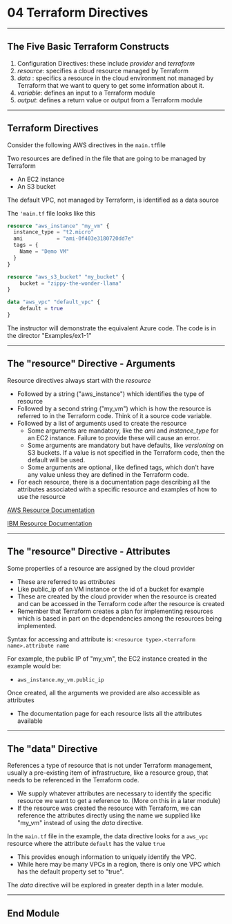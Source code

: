 # 04 Terraform Directives

---

## The Five Basic Terraform Constructs

1. Configuration Directives: these include _provider_ and _terraform_
2. _resource_: specifies a cloud resource managed by Terraform
3. _data_ : specifics a resource in the cloud environment not managed by Terraform that we want to query to get some information about it.
4. _variable_: defines an input to a Terraform module
5. _output_: defines a return value or output from a Terraform module

--- 

## Terraform Directives

Consider the following AWS directives in the `main.tf`file

Two resources are defined in the file that are going to be managed by Terraform
- An EC2 instance
- An S3 bucket

The default VPC, not managed by Terraform, is identified as a data source

The `'main.tf` file looks like this

```terraform
resource "aws_instance" "my_vm" {
  instance_type = "t2.micro"
  ami           = "ami-0f403e3180720dd7e"
  tags = {
    Name = "Demo VM"
  }
}

resource "aws_s3_bucket" "my_bucket" {
    bucket = "zippy-the-wonder-llama"
}

data "aws_vpc" "default_vpc" {
    default = true
}
```

The instructor will demonstrate the equivalent Azure code. The code is in the director "Examples/ex1-1"

---


## The "resource" Directive - Arguments

Resource directives always start with the _resource_
- Followed by a string ("aws_instance") which identifies the type of resource
- Followed by a second string ("my_vm") which is how the resource is referred to in the Terraform code. Think of it a source code variable.
- Followed by a list of arguments used to create the resource
    - Some arguments are mandatory, like the _ami_ and _instance_type_ for an EC2 instance. Failure to provide these will cause an error.
    - Some arguments are mandatory but have defaults, like _versioning_ on S3 buckets. If a value is not specified in the Terraform code, then the default will be used.
    - Some arguments are optional, like defined tags, which don't have any value unless they are defined in the Terraform code.
- For each resource, there is a documentation page describing all the attributes associated with a specific resource and examples of how to use the resource

[AWS Resource Documentation](https://registry.terraform.io/providers/hashicorp/aws/latest/docs)

[IBM Resource Documentation](https://registry.terraform.io/providers/IBM-Cloud/ibm/latest/docs)

---

## The "resource" Directive - Attributes

Some properties of a resource are assigned by the cloud provider
- These are referred to as _attributes_
- Like public_ip of an VM instance or the id of a bucket for example
- These are created by the cloud provider when the resource is created and can be accessed in the Terraform code after the resource is created
- Remember that Terraform creates a plan for implementing resources which is based in part on the dependencies among the resources being implemented.

Syntax for accessing and attribute is: `<resource type>.<terraform name>.attribute name`

For example, the public IP of "my_vm", the EC2 instance created in the example would be:
- `aws_instance.my_vm.public_ip`

Once created, all the arguments we provided are also accessible as attributes
- The documentation page for each resource lists all the attributes available


---

## The "data" Directive

References a type of resource that is not under Terraform management, usually a pre-existing item of infrastructure, like a resource group, that needs to be referenced in the Terraform code.
- We supply whatever attributes are necessary to identify the specific resource we want to get a reference to. (More on this in a later module)
- If the resource was created the resource with Terraform, we can reference the attributes directly using the name we supplied like "my_vm" instead of using the _data_ directive.

In the `main.tf` file in the example, the data directive looks for a `aws_vpc` resource where the attribute `default` has the value `true`
- This provides enough information to uniquely identify the VPC.
- While here may be many VPCs in a region, there is only one VPC which has the default property set to "true".

The _data_ directive will be explored in greater depth in a later module.

---




## End Module
